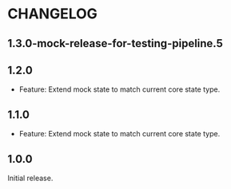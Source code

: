 # CHANGELOG

## 1.3.0-mock-release-for-testing-pipeline.5

## 1.2.0

- Feature: Extend mock state to match current core state type.

## 1.1.0

- Feature: Extend mock state to match current core state type.

## 1.0.0

Initial release.
